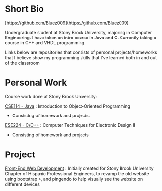 # Short Bio
[https://github.com/Bluez009](https://github.com/Bluez009)

Undergraduate student at Stony Brook University, majoring in Computer Engineering.
I have taken an intro course in Java and C. Currently taking a course in C++ and VHDL programming.

Links below are repositories that consists of personal projects/homeworks that I believe show my programming skills that I've learned both in and out of the classroom.


# Personal Work
Course work done at Stony Brook University:

[CSE114 - Java](https://github.com/Bluez009/School-Work-CSE114)
: Introduction to Object-Oriented Programming
- Consisting of homework and projects.

[ESE224 - C/C++](https://github.com/Bluez009/ESE224) 
: Computer Techniques for Electronic Design II
- Consisting of homework and projects

# Project
[Front-End Web Development](https://github.com/Bluez009/websiteSHPE)
: Initially created for Stony Brook University Chapter of Hispanic Professional Engineers, to revamp the old website using bootstrap 4, and pingendo to help visually see the website on different devices.
